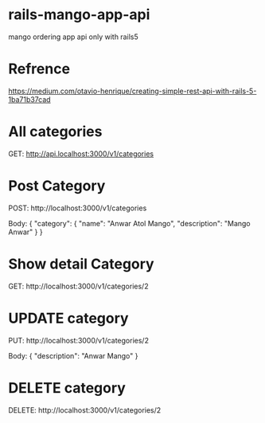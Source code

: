 # rails-mango-app-api

mango ordering app api only with rails5

# Refrence

https://medium.com/otavio-henrique/creating-simple-rest-api-with-rails-5-1ba71b37cad

# All categories

GET:
http://api.localhost:3000/v1/categories

# Post Category

POST:
http://localhost:3000/v1/categories

Body:
{
  "category": {
    "name": "Anwar Atol Mango",
    "description": "Mango Anwar"
  }
}

# Show detail Category

GET:
http://localhost:3000/v1/categories/2

# UPDATE category

PUT:
http://localhost:3000/v1/categories/2

Body:
{
  "description": "Anwar Mango"
}

# DELETE category

DELETE:
http://localhost:3000/v1/categories/2